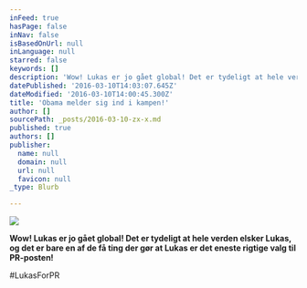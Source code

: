 ```yaml
---
inFeed: true
hasPage: false
inNav: false
isBasedOnUrl: null
inLanguage: null
starred: false
keywords: []
description: 'Wow! Lukas er jo gået global! Det er tydeligt at hele verden elsker Lukas, og det er bare en af de få ting der gør at Lukas er det eneste rigtige valg til PR-posten!'
datePublished: '2016-03-10T14:03:07.645Z'
dateModified: '2016-03-10T14:00:45.300Z'
title: 'Obama melder sig ind i kampen!'
author: []
sourcePath: _posts/2016-03-10-zx-x.md
published: true
authors: []
publisher:
  name: null
  domain: null
  url: null
  favicon: null
_type: Blurb

---
```

![](https://the-grid-user-content.s3-us-west-2.amazonaws.com/f68df95e-5fe4-4893-bd28-1fbcc00dbc57.jpg)

**Wow! Lukas er jo gået global! Det er tydeligt at hele verden elsker Lukas, og det er bare en af de få ting der gør at Lukas er det eneste rigtige valg til PR-posten!**

\#LukasForPR